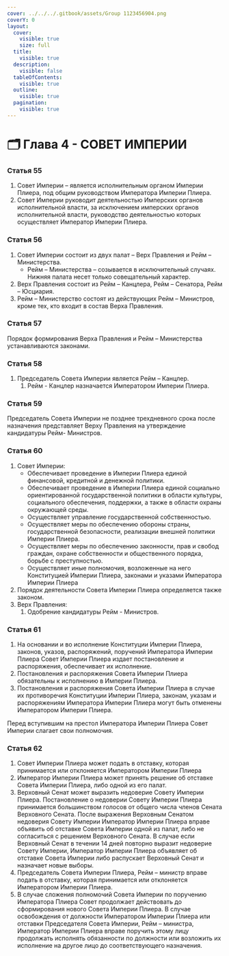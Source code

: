 ```yaml
---
cover: ../../../.gitbook/assets/Group 1123456904.png
coverY: 0
layout:
  cover:
    visible: true
    size: full
  title:
    visible: true
  description:
    visible: false
  tableOfContents:
    visible: true
  outline:
    visible: true
  pagination:
    visible: true
---
```


# 🗂️ Глава 4 - СОВЕТ ИМПЕРИИ

### **Статья 55**

1. Совет Империи – является исполнительным органом Империи Плиера, под общим руководством Императора Империи Плиера.
2. Совет Империи руководит деятельностью Имперских органов исполнительной власти, за исключением имперских органов исполнительной власти, руководство деятельностью которых осуществляет Император Империи Плиера.

### **Статья 56**

1. Совет Империи состоит из двух палат – Верх Правления и Рейм – Министерства.
   * Рейм – Министерства – созывается в исключительный случаях. Нижняя палата несет только совещательный характер.
2. Верх Правления состоит из Рейм – Канцлера, Рейм – Сенатора, Рейм – Юсциария.
3. Рейм – Министерство состоят из действующих Рейм – Министров, кроме тех, кто входит в состав Верха Правления.

### **Статья 57**

Порядок формирования Верха Правления и Рейм – Министерства устанавливаются законами.

### **Статья 58**

1. Председатель Совета Империи является Рейм – Канцлер.
   1. Рейм - Канцлер назначается Императором Империи Плиера.

### **Статья 59**

Председатель Совета Империи не позднее трехдневного срока после назначения представляет Верху Правления на утверждение кандидатуры Рейм- Министров.

### **Статья 60**

1. Совет Империи:
   * Обеспечивает проведение в Империи Плиера единой финансовой, кредитной и денежной политики.
   * Обеспечивает проведение в Империи Плиера единой социально ориентированной государственной политики в области культуры, социального обеспечения, поддержки, а также в области охраны окружающей среды.
   * Осуществляет управление государственной собственностью.
   * Осуществляет меры по обеспечению обороны страны, государственной безопасности, реализации внешней политики Империи Плиера.
   * Осуществляет меры по обеспечению законности, прав и свобод граждан, охране собственности и общественного порядка, борьбе с преступностью.
   * Осуществляет иные полномочия, возложенные на него Конституцией Империи Плиера, законами и указами Императора Империи Плиера
2. Порядок деятельности Совета Империи Плиера определяется также законом.
3. Верх Правления:
   1. Одобрение кандидатуры Рейм - Министров.

### **Статья 61**

1. На основании и во исполнение Конституции Империи Плиера, законов, указов, распоряжений, поручений Императора Империи Плиера Совет Империи Плиера издает постановление и распоряжения, обеспечивает их исполнение.
2. Постановления и распоряжения Совета Империи Плиера обязательны к исполнению в Империи Плиера.
3. Постановления и распоряжения Совета Империи Плиера в случае их противоречия Конституции Империи Плиера, законам, указам и распоряжениям Императора Империи Плиера могут быть отменены Императором Империи Плиера.

Перед вступившим на престол Императора Империи Плиера Совет Империи слагает свои полномочия.

### **Статья 62**

1. Совет Империи Плиера может подать в отставку, которая принимается или отклоняется Императором Империи Плиера
2. Император Империи Плиера может принять решение об отставке Совета Империи Плиера, либо одной из его палат.
3. Верховный Сенат может выразить недоверие Совету Империи Плиера. Постановление о недоверии Совету Империи Плиера принимается большинством голосов от общего числа членов Сената Верховного Сената. После выражения Верховным Сенатом недоверия Совету Империи Император Империи Плиера вправе объявить об отставке Совета Империи одной из палат, либо не согласиться с решением Верховного Сената. В случае если Верховный Сенат в течении 14 дней повторно выразит недоверие Совету Империи, Император Империи Плиера объявляет об отставке Совета Империи либо распускает Верховный Сенат и назначает новые выборы.
4. Председатель Совета Империи Плиера, Рейм – министр вправе подать в отставку, которая принимается или отклоняется Императором Империи Плиера.
5. В случае сложения полномочий Совета Империи по поручению Императора Плиера Совет продолжает действовать до сформирования нового Совета Империи Плиера. В случае освобождения от должности Императором Империи Плиера или отставки Председателя Совета Империи, Рейм – министра, Император Империи Плиера вправе поручить этому лицу продолжать исполнять обязанности по должности или возложить их исполнение на другое лицо до соответствующего назначения.
